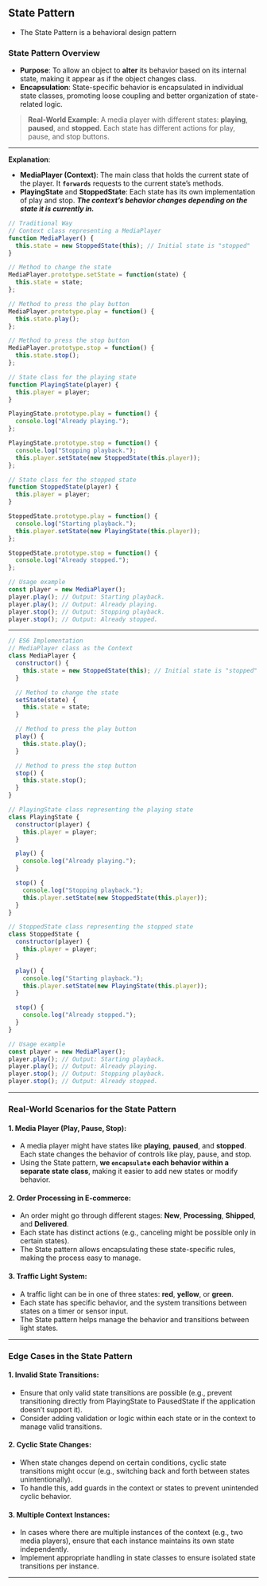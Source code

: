 ## State Pattern

- The State Pattern is a behavioral design pattern 

### State Pattern Overview

-	**Purpose**: To allow an object to **alter** its behavior based on its internal state, making it appear as if the object changes class.
-	**Encapsulation**: State-specific behavior is encapsulated in individual state classes, promoting loose coupling and better organization of state-related logic.

> **Real-World Example**: A media player with different states: **playing**, **paused**, and **stopped**. Each state has different actions for play, pause, and stop buttons.

---


**Explanation**:

-	**MediaPlayer (Context)**: The main class that holds the current state of the player. It **`forwards`** requests to the current state’s methods.
-	**PlayingState** and **StoppedState**: Each state has its own implementation of play and stop. ***The context’s behavior changes depending on the state it is currently in.***



```js
// Traditional Way
// Context class representing a MediaPlayer
function MediaPlayer() {
  this.state = new StoppedState(this); // Initial state is "stopped"
}

// Method to change the state
MediaPlayer.prototype.setState = function(state) {
  this.state = state;
};

// Method to press the play button
MediaPlayer.prototype.play = function() {
  this.state.play();
};

// Method to press the stop button
MediaPlayer.prototype.stop = function() {
  this.state.stop();
};

// State class for the playing state
function PlayingState(player) {
  this.player = player;
}

PlayingState.prototype.play = function() {
  console.log("Already playing.");
};

PlayingState.prototype.stop = function() {
  console.log("Stopping playback.");
  this.player.setState(new StoppedState(this.player));
};

// State class for the stopped state
function StoppedState(player) {
  this.player = player;
}

StoppedState.prototype.play = function() {
  console.log("Starting playback.");
  this.player.setState(new PlayingState(this.player));
};

StoppedState.prototype.stop = function() {
  console.log("Already stopped.");
};

// Usage example
const player = new MediaPlayer();
player.play(); // Output: Starting playback.
player.play(); // Output: Already playing.
player.stop(); // Output: Stopping playback.
player.stop(); // Output: Already stopped.
```

----

```js
// ES6 Implementation
// MediaPlayer class as the Context
class MediaPlayer {
  constructor() {
    this.state = new StoppedState(this); // Initial state is "stopped"
  }

  // Method to change the state
  setState(state) {
    this.state = state;
  }

  // Method to press the play button
  play() {
    this.state.play();
  }

  // Method to press the stop button
  stop() {
    this.state.stop();
  }
}

// PlayingState class representing the playing state
class PlayingState {
  constructor(player) {
    this.player = player;
  }

  play() {
    console.log("Already playing.");
  }

  stop() {
    console.log("Stopping playback.");
    this.player.setState(new StoppedState(this.player));
  }
}

// StoppedState class representing the stopped state
class StoppedState {
  constructor(player) {
    this.player = player;
  }

  play() {
    console.log("Starting playback.");
    this.player.setState(new PlayingState(this.player));
  }

  stop() {
    console.log("Already stopped.");
  }
}

// Usage example
const player = new MediaPlayer();
player.play(); // Output: Starting playback.
player.play(); // Output: Already playing.
player.stop(); // Output: Stopping playback.
player.stop(); // Output: Already stopped.
```

---

### Real-World Scenarios for the State Pattern

#### 1.	Media Player (Play, Pause, Stop):
-	A media player might have states like **playing**, **paused**, and **stopped**. Each state changes the behavior of controls like play, pause, and stop.
-	Using the State pattern, **we `encapsulate` each behavior within a separate state class**, making it easier to add new states or modify behavior.
	
#### 2.	Order Processing in E-commerce:
-	An order might go through different stages: **New**, **Processing**, **Shipped**, and **Delivered**.
-	Each state has distinct actions (e.g., canceling might be possible only in certain states).
-	The State pattern allows encapsulating these state-specific rules, making the process easy to manage.

#### 3.	Traffic Light System:
-	A traffic light can be in one of three states: **red**, **yellow**, or **green**.
-	Each state has specific behavior, and the system transitions between states on a timer or sensor input.
-	The State pattern helps manage the behavior and transitions between light states.

----

### Edge Cases in the State Pattern

#### 1.	Invalid State Transitions:
-	Ensure that only valid state transitions are possible (e.g., prevent transitioning directly from PlayingState to PausedState if the application doesn’t support it).
-	Consider adding validation or logic within each state or in the context to manage valid transitions.
#### 2.	Cyclic State Changes:
-	When state changes depend on certain conditions, cyclic state transitions might occur (e.g., switching back and forth between states unintentionally).
-	To handle this, add guards in the context or states to prevent unintended cyclic behavior.
#### 3.	Multiple Context Instances:
-	In cases where there are multiple instances of the context (e.g., two media players), ensure that each instance maintains its own state independently.
-	Implement appropriate handling in state classes to ensure isolated state transitions per instance.

----